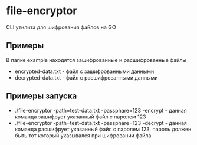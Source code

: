 # file-encryptor

CLI утилита для шифрования файлов на GO

## Примеры

В папке example находятся зашифрованные и расшифрованные файлы

- encrypted-data.txt - файл с зашифрованными данными
- decrypted-data.txt - файл с расшифрованными данными

## Примеры запуска

- ./file-encryptor -path=test-data.txt -passphare=123 -encrypt - данная команда зашифрует указанный файл  с паролем 123
- ./file-encryptor -path=test-data.txt -passphare=123 -decrypt - данная команда расшифрует указанный файл с паролем 123, пароль должен быть тот который указывался при шифровании файла
